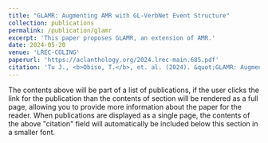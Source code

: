 ```yaml
---
title: "GLAMR: Augmenting AMR with GL-VerbNet Event Structure"
collection: publications
permalink: /publication/glamr
excerpt: 'This paper proposes GLAMR, an extension of AMR.'
date: 2024-05-20
venue: 'LREC-COLING'
paperurl: 'https://aclanthology.org/2024.lrec-main.685.pdf'
citation: 'Tu J., <b>Obiso, T.</b>, et. al. (2024). &quot;GLAMR: Augmenting AMR with GL-VerbNet Event Structure.&quot; <i>Proceedings of LREC-COLING 2024</i>.'
---
```


The contents above will be part of a list of publications, if the user clicks the link for the publication than the contents of section will be rendered as a full page, allowing you to provide more information about the paper for the reader. When publications are displayed as a single page, the contents of the above "citation" field will automatically be included below this section in a smaller font.
